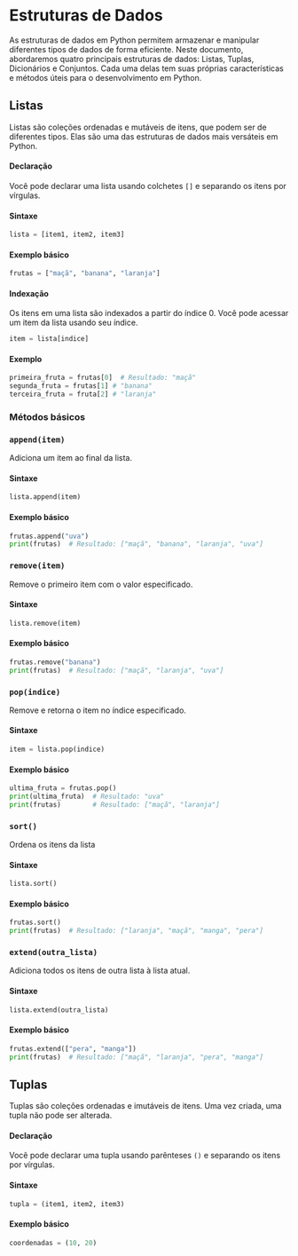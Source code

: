 # Estruturas de Dados

As estruturas de dados em Python permitem armazenar e manipular diferentes tipos de dados de forma eficiente. Neste documento, abordaremos quatro principais estruturas de dados: Listas, Tuplas, Dicionários e Conjuntos. Cada uma delas tem suas próprias características e métodos úteis para o desenvolvimento em Python.

## Listas

Listas são coleções ordenadas e mutáveis de itens, que podem ser de diferentes tipos. Elas são uma das estruturas de dados mais versáteis em Python.

#### Declaração

Você pode declarar uma lista usando colchetes `[]` e separando os itens por vírgulas.

#### Sintaxe

```python
lista = [item1, item2, item3]
```
#### Exemplo básico

```python
frutas = ["maçã", "banana", "laranja"]
```

#### Indexação

Os itens em uma lista são indexados a partir do índice 0. Você pode acessar um item da lista usando seu índice.

```python
item = lista[indice]
```

#### Exemplo

```python
primeira_fruta = frutas[0]  # Resultado: "maçã"
segunda_fruta = frutas[1] # "banana"
terceira_fruta = fruta[2] # "laranja"
```

### Métodos básicos

### `append(item)`

Adiciona um item ao final da lista.

#### Sintaxe

```python
lista.append(item)
```

#### Exemplo básico

```python
frutas.append("uva")
print(frutas)  # Resultado: ["maçã", "banana", "laranja", "uva"]
```

### `remove(item)`

Remove o primeiro item com o valor especificado.

#### Sintaxe

```python
lista.remove(item)
```

#### Exemplo básico

```python
frutas.remove("banana")
print(frutas)  # Resultado: ["maçã", "laranja", "uva"]
```

### `pop(indice)`

Remove e retorna o item no índice especificado.

#### Sintaxe

```python
item = lista.pop(indice)
```

#### Exemplo básico

```python
ultima_fruta = frutas.pop()
print(ultima_fruta)  # Resultado: "uva"
print(frutas)        # Resultado: ["maçã", "laranja"]
```

### `sort()`

Ordena os itens da lista

#### Sintaxe

```python
lista.sort()
```

#### Exemplo básico

```python
frutas.sort()
print(frutas)  # Resultado: ["laranja", "maçã", "manga", "pera"]
```

### `extend(outra_lista)`

Adiciona todos os itens de outra lista à lista atual.

#### Sintaxe

```python
lista.extend(outra_lista)
```

#### Exemplo básico

```python
frutas.extend(["pera", "manga"])
print(frutas)  # Resultado: ["maçã", "laranja", "pera", "manga"]
```

## Tuplas

Tuplas são coleções ordenadas e imutáveis de itens. Uma vez criada, uma tupla não pode ser alterada.

#### Declaração

Você pode declarar uma tupla usando parênteses `()` e separando os itens por vírgulas.

#### Sintaxe

```python
tupla = (item1, item2, item3)
```

#### Exemplo básico

```python
coordenadas = (10, 20)
```

